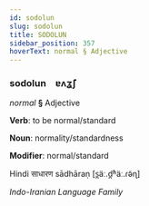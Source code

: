 ```yaml
---
id: sodolun
slug: sodolun
title: SODOLUN
sidebar_position: 357
hoverText: normal § Adjective
---
```


### sodolun&emsp;<span kind="abugida">ɐʌʓ̃ʃ</span>

*normal* **§** Adjective

**Verb**: to be normal/standard

**Noun**: normality/standardness

**Modifier**: normal/standard

Hindi साधारण sādhāraṇ [s̪äː.d̪ʱäː.ɾə̃ɳ]

*Indo-Iranian Language Family*